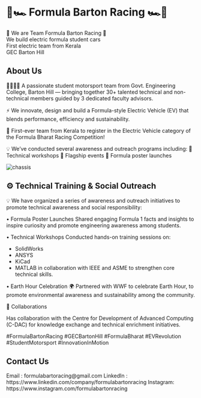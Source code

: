<h1> 🏁🏎️ Formula Barton Racing 🏎️🏁 </h1>
                                 
🏁 We are Team Formula Barton Racing 🏁<br>
We build electric formula student cars<br>
First electric team from Kerala<br>
GEC Barton Hill

<h2> About Us </h2>

👨‍🔧👩‍🔧 A passionate student motorsport team from Govt. Engineering College, Barton Hill — bringing together 30+ talented technical and non-technical members guided by 3 dedicated faculty advisors.

⚡ We innovate, design and build a Formula-style Electric Vehicle (EV) that blends performance, efficiency and sustainability.

🌟 First-ever team from Kerala to register in the Electric Vehicle category of the Formula Bharat Racing Competition!

💡 We’ve conducted several awareness and outreach programs including:
🔧 Technical workshops
📢 Flagship events
📄 Formula poster launches

![chassis](https://drive.google.com/file/d/1zjKyBw2fJ60DklLf612uJXtjD52Hh5C-/view?usp=drive_link)

<h2> ⚙️ Technical Training & Social Outreach </h2>

💡 We have organized a series of awareness and outreach initiatives to promote technical awareness and social responsibility:

• Formula Poster Launches
Shared engaging Formula 1 facts and insights to inspire curiosity and promote engineering awareness among students.

• Technical Workshops
Conducted hands-on training sessions on:

* SolidWorks
* ANSYS
* KiCad
* MATLAB
  in collaboration with IEEE and ASME to strengthen core technical skills.

• Earth Hour Celebration 🌍
Partnered with WWF to celebrate Earth Hour, to promote environmental awareness and sustainability among the community.

🤝 Collaborations

Has collaboration with the Centre for Development of Advanced Computing (C-DAC) for knowledge exchange and technical enrichment initiatives.

#FormulaBartonRacing #GECBartonHill #FormulaBharat #EVRevolution #StudentMotorsport #InnovationInMotion

<h2> Contact Us </h2>
Email    : formulabartoracing@gmail.com
LinkedIn : https://www.linkedin.com/company/formulabartonracing  
Instagram: https://www.instagram.com/formulabartonracing
